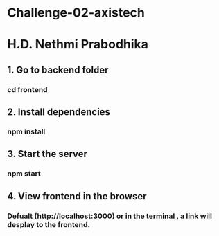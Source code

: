 # Challenge-02-axistech
# H.D. Nethmi Prabodhika

## 1. Go to backend folder
### cd frontend

## 2. Install dependencies
### npm install

## 3. Start the server
### npm start

## 4. View frontend in the browser
### Defualt (http://localhost:3000) or in the terminal , a link will desplay to the frontend.